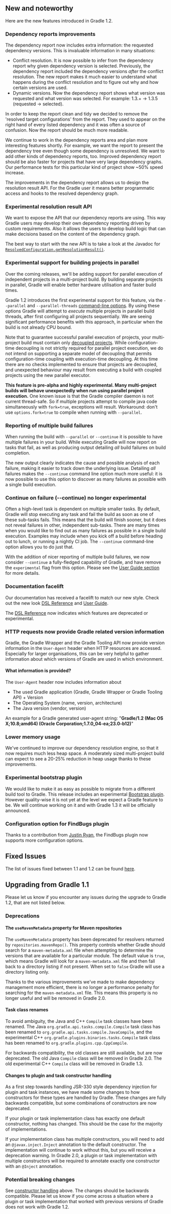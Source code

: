 ## New and noteworthy

Here are the new features introduced in Gradle 1.2.

### Dependency reports improvements

The dependency report now includes extra information: the requested dependency versions.
This is invaluable information in many situations:

* Conflict resolution. It is now possible to infer from the dependency report why given dependency version is selected.
Previously, the dependency report included the dependency versions *after* the conflict resolution.
The new report makes it much easier to understand what happens during the conflict resolution
and to figure out why and how certain versions are used.
* Dynamic versions. Now the dependency report shows what version was requested and what version was selected.
For example: 1.3.+ -> 1.3.5 (requested -> selected).

In order to keep the report clean and tidy we decided to remove the 'resolved target configurations' from the report.
They used to appear on the right hand of every listed dependency and it was often a source of confusion.
Now the report should be much more readable.

We continue to work in the dependency reports area and plan more interesting features shortly.
For example, we want the report to present the dependency tree even though some dependency is unresolved.
We want to add other kinds of dependency reports, too. Improved dependency report should be also faster for projects that have very large dependency graphs.
Our performance tests for this particular kind of project show ~50% speed increase.

The improvements in the dependency report allows us to design the resolution result API.
For the Gradle user it means better programmatic access and hooks to the resolved dependency graph.

### Experimental resolution result API

We want to expose the API that our dependency reports are using.
This way Gradle users may develop their own dependency reporting driven by custom requirements.
Also it allows the users to develop build logic that can make decisions based on the content of the dependency graph.

The best way to start with the new API is to take a look at the Javadoc
for <a href="javadoc/org/gradle/api/artifacts/ResolvedConfiguration.html#getResolutionResult()">`ResolvedConfiguration.getResolutionResult()`</a>.

### Experimental support for building projects in parallel

Over the coming releases, we'll be adding support for parallel execution of independent projects in a multi-project build. By building separate projects in parallel, Gradle
will enable better hardware utilisation and faster build times.

Gradle 1.2 introduces the first experimental support for this feature, via the `--parallel` and `--parallel-threads` [command-line options](userguide/gradle_command_line.html).
By using these options Gradle will attempt to _execute_ multiple projects in parallel build threads, after first configuring all projects sequentially. We are seeing significant
performance benefits with this approach, in particular when the build is not already CPU bound.

Note that to guarantee successful parallel execution of projects, your multi-project build must contain only [decoupled projects](userguide/multi_project_builds.html#sec:decoupled_projects).
While configuration-time decoupling is not strictly required for parallel project execution, we do not intend on supporting a separate model of decoupling that permits configuration-time
coupling with execution-time decoupling. At this time there are no checks implemented to ensure that projects are decoupled, and unexpected behaviour may result from executing a build with coupled
projects using the new parallel executor.

**This feature is pre-alpha and highly experimental. Many multi-project builds will behave unexpectedly when run using parallel project execution.**
One known issue is that the Gradle compiler daemon is not current thread-safe. So if multiple projects attempt to compile java code simultaneously with `fork=true`,
exceptions will result. Workaround: don't use `options.fork=true` to compile when running with `--parallel`.

### Reporting of multiple build failures

When running the build with `--parallel` or `--continue` it is possible to have multiple failures in your build. While executing Gradle will now report on tasks that fail,
as well as producing output detailing _all_ build failures on build completion.

The new output clearly indicates the cause and possible analysis of each failure, making it easier to track down the underlying issue.
Detailing _all_ failures makes the `--continue` command line option much more useful: it is now possible to use this option to
discover as many failures as possible with a single build execution.

### Continue on failure (--continue) no longer experimental

Often a high-level task is dependent on multiple smaller tasks. By default, Gradle will stop executing any task and fail the build
as soon as one of these sub-tasks fails. This means that the build will finish sooner, but it does not reveal failures in other, independent sub-tasks.
There are many times when you would like to find out as many failures as possible in a single build execution. Examples may include when you kick off a build
before heading out to lunch, or running a nightly CI job. The `--continue` command-line option allows you to do just that.

With the addition of nicer reporting of multiple build failures, we now consider `--continue` a fully-fledged capability of Gradle, and have remove the `experimental`
flag from this option. Please see the [User Guide section](userguide/tutorial_gradle_command_line.html#sec:continue_build_on_failure) for more details.

### Documentation facelift

Our documentation has received a facelift to match our new style. Check out the new look [DSL Reference](dsl/index.html) and [User Guide](userguide/userguide.html).

The [DSL Reference](dsl/index.html) now indicates which features are deprecated or experimental.

### HTTP requests now provide Gradle related version information

Gradle, the Gradle Wrapper and the Gradle Tooling API now provide version information in the `User-Agent` header when HTTP resources are accessed.
Especially for larger organisations, this can be very helpful to gather information about which versions of Gradle are used in which environment.

#### What information is provided?

The `User-Agent` header now includes information about

* The used Gradle application (Gradle, Gradle Wrapper or Gradle Tooling API) + Version
* The Operating System (name, version, architecture)
* The Java version (vendor, version)

An example for a Gradle generated user-agent string: "**Gradle/1.2 (Mac OS X;10.8;amd64) (Oracle Corporation;1.7.0_04-ea;23.0-b12)**"

### Lower memory usage

We've continued to improve our dependency resolution engine, so that it now requires much less heap space. A moderately sized multi-project build can
expect to see a 20-25% reduction in heap usage thanks to these improvements.

### Experimental bootstrap plugin

We would like to make it as easy as possible to migrate from a different build tool to Gradle.
This release includes an experimental [Bootstrap plugin](userguide/bootstrap_plugin.html).
However quality-wise it is not yet at the level we expect a Gradle feature to be.
We will continue working on it and with Gradle 1.3 it will be officially announced.

### Configuration option for FindBugs plugin

Thanks to a contribution from [Justin Ryan](https://github.com/quidryan), the FindBugs plugin now supports more configuration options.

## Fixed Issues

The list of issues fixed between 1.1 and 1.2 can be found [here](http://issues.gradle.org/sr/jira.issueviews:searchrequest-printable/temp/SearchRequest.html?jqlQuery=fixVersion+in+%28%221.2-rc-1%22%29+ORDER+BY+priority&tempMax=1000).

## Upgrading from Gradle 1.1

Please let us know if you encounter any issues during the upgrade to Gradle 1.2, that are not listed below.

### Deprecations

#### The `useMavenMetadata` property for Maven repositories

The `useMavenMetadata` property has been deprecated for resolvers returned by `repositories.mavenRepo()`. This property controls whether Gradle should
search for a `maven-metadata.xml` file when attempting to determine the versions that are available for a particular module. The default value is `true`,
which means Gradle will look for a `maven-metadata.xml` file and then fall back to a directory listing if not present. When set to `false` Gradle will
use a directory listing only.

Thanks to the various improvements we've made to make dependency management more efficient, there is no longer a performance penalty for searching
for the `maven-metadata.xml` file. This means this property is no longer useful and will be removed in Gradle 2.0.

#### Task class renames

To avoid ambiguity, the Java and C++ `Compile` task classes have been renamed. The Java `org.gradle.api.tasks.compile.Compile` task class has been renamed to `org.gradle.api.tasks.compile.JavaCompile`, and
the experimental C++ `org.gradle.plugins.binaries.tasks.Compile` task class has been renamed to `org.gradle.plugins.cpp.CppCompile`.

For backwards compatibility, the old classes are still available, but are now deprecated. The old Java `Compile` class will be removed in Gradle 2.0.
The old experimental C++ `Compile` class will be removed in Gradle 1.3.

<a name="constructors"> </a>
#### Changes to plugin and task constructor handling

As a first step towards handling JSR-330 style dependency injection for plugin and task instances, we have made some changes to how constructors for these types
are handled by Gradle. These changes are fully backwards compatible, but some combinations of constructors are now deprecated.

If your plugin or task implementation class has exactly one default constructor, nothing has changed. This should be the case for the majority of implementations.

If your implementation class has multiple constructors, you will need to add an `@javax.inject.Inject` annotation to the default constructor. The implementation will continue to work
without this, but you will receive a deprecation warning. In Gradle 2.0, a plugin or task implementation with multiple constructors will be required to annotate exactly one
constructor with an `@Inject` annotation.

### Potential breaking changes

See [constructor handling](#constructors) above. The changes should be backwards compatible. Please let us know if you come across a situation where
a plugin or task implementation that worked with previous versions of Gradle does not work with Gradle 1.2.
